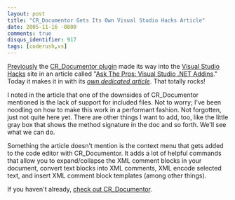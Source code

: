 ```yaml
---
layout: post
title: "CR_Documentor Gets Its Own Visual Studio Hacks Article"
date: 2005-11-16 -0800
comments: true
disqus_identifier: 917
tags: [coderush,vs]
---
```

[Previously](/archive/2005/11/03/cr_documentor-appears-on-visual-studio-hacks.aspx)
the [CR_Documentor
plugin](/archive/2004/11/15/cr_documentor-the-documentor-plug-in-for-dxcore.aspx)
made its way into the [Visual Studio
Hacks](http://www.visualstudiohacks.com/) site in an article called
"[Ask The Pros: Visual Studio .NET
Addins](http://www.visualstudiohacks.com/atpAddins)." Today it makes it
in with its [*own dedicated
article*](http://www.visualstudiohacks.com/CRDocumentor). That totally
rocks!

 I noted in the article that one of the downsides of CR_Documentor
mentioned is the lack of support for included files. Not to worry; I've
been noodling on how to make this work in a performant fashion. Not
forgotten, just not quite here yet. There are other things I want to
add, too, like the little gray box that shows the method signature in
the doc and so forth. We'll see what we can do.

 Something the article doesn't mention is the context menu that gets
added to the code editor with CR_Documentor. It adds a lot of helpful
commands that allow you to expand/collapse the XML comment blocks in
your document, convert text blocks into XML comments, XML encode
selected text, and insert XML comment block templates (among other
things).

 If you haven't already, [check out
CR_Documentor](/archive/2004/11/15/cr_documentor-the-documentor-plug-in-for-dxcore.aspx).
